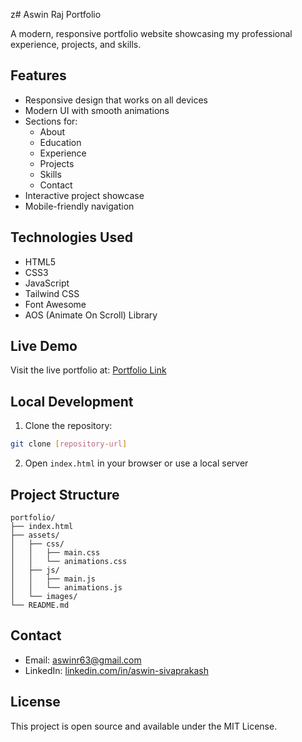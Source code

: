 z# Aswin Raj Portfolio

A modern, responsive portfolio website showcasing my professional experience, projects, and skills.

## Features

- Responsive design that works on all devices
- Modern UI with smooth animations
- Sections for:
  - About
  - Education
  - Experience
  - Projects
  - Skills
  - Contact
- Interactive project showcase
- Mobile-friendly navigation

## Technologies Used

- HTML5
- CSS3
- JavaScript
- Tailwind CSS
- Font Awesome
- AOS (Animate On Scroll) Library

## Live Demo

Visit the live portfolio at: [Portfolio Link](https://portfolionew-phi-six.vercel.app/)

## Local Development

1. Clone the repository:
```bash
git clone [repository-url]
```

2. Open `index.html` in your browser or use a local server

## Project Structure

```
portfolio/
├── index.html
├── assets/
│   ├── css/
│   │   ├── main.css
│   │   └── animations.css
│   ├── js/
│   │   ├── main.js
│   │   └── animations.js
│   └── images/
└── README.md
```

## Contact

- Email: aswinr63@gmail.com
- LinkedIn: [linkedin.com/in/aswin-sivaprakash](https://linkedin.com/in/aswin-sivaprakash)

## License

This project is open source and available under the MIT License.
